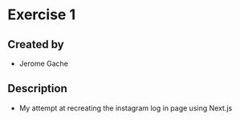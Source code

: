 # Exercise 1

## Created by
- Jerome Gache

## Description
- My attempt at recreating the instagram log in page using Next.js